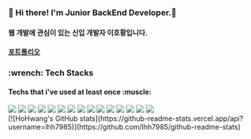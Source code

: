 ### 👋 Hi there! I'm Junior BackEnd Developer.🌱
#### 웹 개발에 관심이 있는 신입 개발자 이호황입니다.

#### [포트폴리오](https://www.notion.so/a5c34194b5ea457197d2a80ed99ed689)

<h3> :wrench: Tech Stacks</h3>
<h4> Techs that i've used at least once :muscle: </h4>

<div>
  <img src="https://img.shields.io/badge/JAVA-007396?style=flat-square&logo=java&logoColor=white">
  <img src="https://img.shields.io/badge/javascript-F7DF1E?style=flat-square&logo=javascript&logoColor=black">
  <img src="https://img.shields.io/badge/Jenkins-D24939?style=flat-square&logo=jenkins&logoColor=white">
  <img src="https://img.shields.io/badge/Oracle-F80000?style=flat-square&logo=oracle&logoColor=white">
  <img src="https://img.shields.io/badge/MySQL-4479A1?style=flat-square&logo=Mysql&logoColor=white">
  <img src="https://img.shields.io/badge/Spring Boot-6DB33F?style=flat-square&logo=SpringBoot&logoColor=white">
  <img src="https://img.shields.io/badge/vue.js-4FC08D?style=flat-square&logo=vue.js&logoColor=white">
  <img src="https://img.shields.io/badge/html-E34F26?style=flat-square&logo=html5&logoColor=white">
  <img src="https://img.shields.io/badge/css-1572B6?style=flat-square&logo=css3&logoColor=white">
  <img src="https://img.shields.io/badge/bootstrap-7952B3?style=flat-square&logo=bootstrap&logoColor=white">
  <img src="https://img.shields.io/badge/Amazon S3-569A31?style=flat-square&logo=AmazonS3&logoColor=white">
  <img src="https://img.shields.io/badge/Amazon EC2-FF9900?style=flat-square&logo=AmazonEC2&logoColor=white">
  <img src="https://img.shields.io/badge/Arduino-00979D?style=flat-square&logo=Arduino&logoColor=white">
  <img src="https://img.shields.io/badge/Android-3DDC84?style=flat-square&logo=Android&logoColor=white">
  <img src="https://img.shields.io/badge/Ethereum-3C3C3D?style=flat-square&logo=Ethereum&logoColor=white">
</div>


<div>
  [![HoHwang's GitHub stats](https://github-readme-stats.vercel.app/api?username=lhh7985)](https://github.com/lhh7985/github-readme-stats)
</div>




<!--
**lhh7985/lhh7985** is a ✨ _special_ ✨ repository because its `README.md` (this file) appears on your GitHub profile.



Here are some ideas to get you started:

- 🔭 I’m currently working on ...
- 🌱 I’m currently learning ...
- 👯 I’m looking to collaborate on ...
- 🤔 I’m looking for help with ...
- 💬 Ask me about ...
- 📫 How to reach me: ...
- 😄 Pronouns: ...
- ⚡ Fun fact: ...
-->
